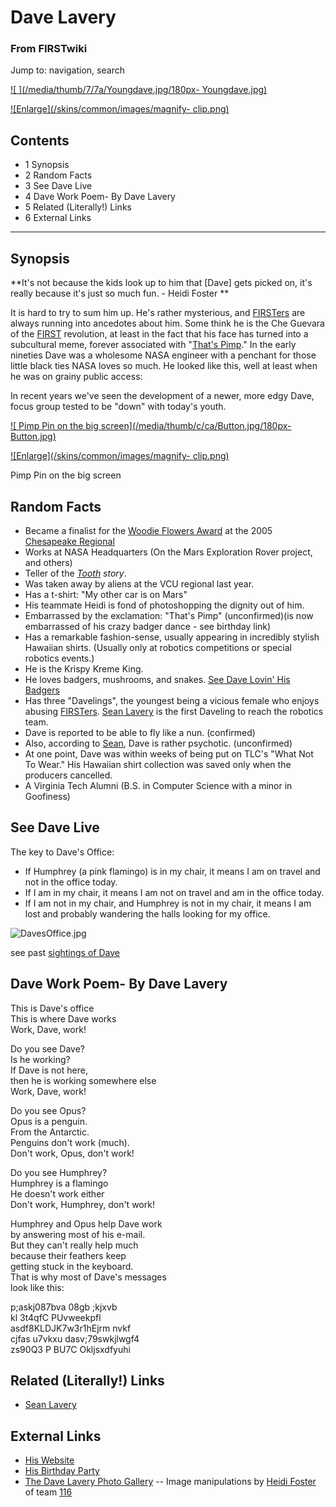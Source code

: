 

# Dave Lavery

### From FIRSTwiki

Jump to: navigation, search

[![ ](/media/thumb/7/7a/Youngdave.jpg/180px-
Youngdave.jpg)](/index.php/Image:Youngdave.jpg " " )

[![Enlarge](/skins/common/images/magnify-
clip.png)](/index.php/Image:Youngdave.jpg "Enlarge" )

## Contents

  * 1 Synopsis
  * 2 Random Facts
  * 3 See Dave Live
  * 4 Dave Work Poem- By Dave Lavery
  * 5 Related (Literally!) Links
  * 6 External Links  
---  
  

##  Synopsis

**It's not because the kids look up to him that [Dave] gets picked on, it's really because it's just so much fun. - Heidi Foster **

It is hard to try to sum him up. He's rather mysterious, and
[FIRSTers](/index.php/FIRSTer "FIRSTer" ) are always running into ancedotes
about him. Some think he is the Che Guevara of the [FIRST](/index.php/FIRST
"FIRST" ) revolution, at least in the fact that his face has turned into a
subcultural meme, forever associated with "[That's
Pimp](/index.php/That%27s_Pimp "That's Pimp" )." In the early nineties Dave
was a wholesome NASA engineer with a penchant for those little black ties NASA
loves so much. He looked like this, well at least when he was on grainy public
access:

  
In recent years we've seen the development of a newer, more edgy Dave, focus
group tested to be "down" with today's youth.

[![ Pimp Pin on the big screen](/media/thumb/c/ca/Button.jpg/180px-
Button.jpg)](/index.php/Image:Button.jpg " Pimp Pin on the big screen" )

[![Enlarge](/skins/common/images/magnify-
clip.png)](/index.php/Image:Button.jpg "Enlarge" )

Pimp Pin on the big screen


##  Random Facts

  * Became a finalist for the [Woodie Flowers Award](/index.php/Woodie_Flowers_Award "Woodie Flowers Award" ) at the 2005 [Chesapeake Regional](/index.php/Chesapeake_Regional "Chesapeake Regional" )
  * Works at NASA Headquarters (On the Mars Exploration Rover project, and others) 
  * Teller of the _[Tooth](/index.php/Tooth "Tooth" ) story_. 
  * Was taken away by aliens at the VCU regional last year. 
  * Has a t-shirt: "My other car is on Mars" 
  * His teammate Heidi is fond of photoshopping the dignity out of him. 
  * Embarrassed by the exclamation: "That's Pimp" (unconfirmed)(is now embarrassed of his crazy badger dance - see birthday link) 
  * Has a remarkable fashion-sense, usually appearing in incredibly stylish Hawaiian shirts. (Usually only at robotics competitions or special robotics events.) 
  * He is the Krispy Kreme King. 
  * He loves badgers, mushrooms, and snakes. [See Dave Lovin' His Badgers](http://www.factorfantasy.com/Photos/badgerdance.MOV "http://www.factorfantasy.com/Photos/badgerdance.MOV" )
  * Has three "Davelings", the youngest being a vicious female who enjoys abusing [FIRSTers](/index.php/FIRSTer "FIRSTer" ). [Sean Lavery](/index.php/Sean_Lavery "Sean Lavery" ) is the first Daveling to reach the robotics team. 
  * Dave is reported to be able to fly like a nun. (confirmed) 
  * Also, according to [Sean](/index.php/Sean "Sean" ), Dave is rather psychotic. (unconfirmed) 
  * At one point, Dave was within weeks of being put on TLC's "What Not To Wear." His Hawaiian shirt collection was saved only when the producers cancelled. 
  * A Virginia Tech Alumni (B.S. in Computer Science with a minor in Goofiness) 


##  See Dave Live

The key to Dave's Office:

  * If Humphrey (a pink flamingo) is in my chair, it means I am on travel and not in the office today. 
  * If I am in my chair, it means I am not on travel and am in the office today. 
  * If I am not in my chair, and Humphrey is not in my chair, it means I am lost and probably wandering the halls looking for my office. 

![DavesOffice.jpg](http://ranier.hq.nasa.gov/staff/DavesOffice.jpg)

see past [sightings of Dave](/index.php/Dave_Lavery/Sightings "Dave
Lavery/Sightings" )


##  Dave Work Poem- By Dave Lavery

This is Dave's office  
This is where Dave works  
Work, Dave, work!  
  
Do you see Dave?  
Is he working?  
If Dave is not here,  
then he is working somewhere else  
Work, Dave, work!  
  
Do you see Opus?  
Opus is a penguin.  
From the Antarctic.  
Penguins don't work (much).  
Don't work, Opus, don't work!  
  
Do you see Humphrey?  
Humphrey is a flamingo  
He doesn't work either  
Don't work, Humphrey, don't work!  
  
Humphrey and Opus help Dave work  
by answering most of his e-mail.  
But they can't really help much  
because their feathers keep  
getting stuck in the keyboard.  
That is why most of Dave's messages  
look like this:  
  
p;askj087bva 08gb ;kjxvb  
kl 3t4qfC PUvweekpfl  
asdf8KLDJK7w3r1hEjrm nvkf  
cjfas u7vkxu dasv;79swkjlwgf4  
zs90Q3 P BU7C Okljsxdfyuhi  
  


##  Related (Literally!) Links

  * [Sean Lavery](/index.php/Sean_Lavery "Sean Lavery" )


##  External Links

  * [His Website](http://ranier.hq.nasa.gov/staff/lavery.shtm "http://ranier.hq.nasa.gov/staff/lavery.shtm" )
  * [His Birthday Party](http://www.invisiblerobot.com/robotics/dave_lavery_bday/ "http://www.invisiblerobot.com/robotics/dave_lavery_bday/" )
  * [The Dave Lavery Photo Gallery](http://www.factorfantasy.com/thedavegallery/ "http://www.factorfantasy.com/thedavegallery/" ) \-- Image manipulations by [Heidi Foster](/index.php?title=Heidi_Foster&action=edit "Heidi Foster" ) of team [116](/index.php/116 "116" )

